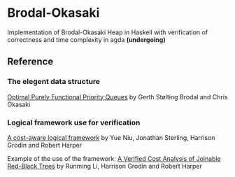 # Brodal-Okasaki
Implementation of Brodal-Okasaki Heap in Haskell with verification of correctness and time complexity in agda **(undergoing)**

## Reference
### The elegent data structure
[Optimal Purely Functional Priority Queues](https://www.cambridge.org/core/journals/journal-of-functional-programming/article/optimal-purely-functional-priority-queues/1A799209383FD6535F90715192863C13) by Gerth Stølting Brodal and Chris Okasaki

### Logical framework use for verification
[A cost-aware logical framework](https://dl.acm.org/doi/10.1145/3498670) by Yue Niu, Jonathan Sterling, Harrison Grodin and Robert Harper

Example of the use of the framework: [A Verified Cost Analysis of Joinable Red-Black Trees](https://arxiv.org/pdf/2309.11056) by Runming Li, Harrison Grodin and Robert Harper